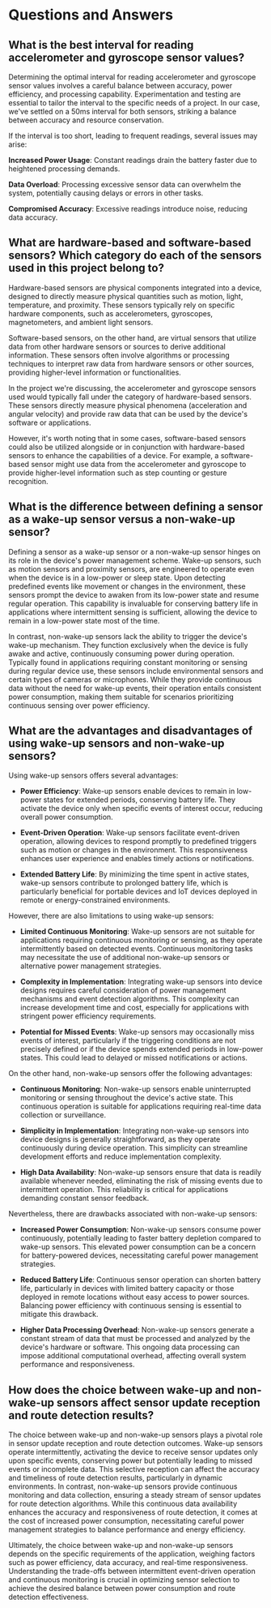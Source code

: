 # Questions and Answers

## What is the best interval for reading accelerometer and gyroscope sensor values?

Determining the optimal interval for reading accelerometer and gyroscope sensor values involves a careful balance between accuracy, power efficiency, and processing capability. Experimentation and testing are essential to tailor the interval to the specific needs of a project. In our case, we've settled on a 50ms interval for both sensors, striking a balance between accuracy and resource conservation.

If the interval is too short, leading to frequent readings, several issues may arise:

**Increased Power Usage**: Constant readings drain the battery faster due to heightened processing demands.

**Data Overload**: Processing excessive sensor data can overwhelm the system, potentially causing delays or errors in other tasks.

**Compromised Accuracy**: Excessive readings introduce noise, reducing data accuracy.

## What are hardware-based and software-based sensors? Which category do each of the sensors used in this project belong to?

Hardware-based sensors are physical components integrated into a device, designed to directly measure physical quantities such as motion, light, temperature, and proximity. These sensors typically rely on specific hardware components, such as accelerometers, gyroscopes, magnetometers, and ambient light sensors.

Software-based sensors, on the other hand, are virtual sensors that utilize data from other hardware sensors or sources to derive additional information. These sensors often involve algorithms or processing techniques to interpret raw data from hardware sensors or other sources, providing higher-level information or functionalities.

In the project we're discussing, the accelerometer and gyroscope sensors used would typically fall under the category of hardware-based sensors. These sensors directly measure physical phenomena (acceleration and angular velocity) and provide raw data that can be used by the device's software or applications.

However, it's worth noting that in some cases, software-based sensors could also be utilized alongside or in conjunction with hardware-based sensors to enhance the capabilities of a device. For example, a software-based sensor might use data from the accelerometer and gyroscope to provide higher-level information such as step counting or gesture recognition.


## What is the difference between defining a sensor as a wake-up sensor versus a non-wake-up sensor? 

Defining a sensor as a wake-up sensor or a non-wake-up sensor hinges on its role in the device's power management scheme. Wake-up sensors, such as motion sensors and proximity sensors, are engineered to operate even when the device is in a low-power or sleep state. Upon detecting predefined events like movement or changes in the environment, these sensors prompt the device to awaken from its low-power state and resume regular operation. This capability is invaluable for conserving battery life in applications where intermittent sensing is sufficient, allowing the device to remain in a low-power state most of the time.

In contrast, non-wake-up sensors lack the ability to trigger the device's wake-up mechanism. They function exclusively when the device is fully awake and active, continuously consuming power during operation. Typically found in applications requiring constant monitoring or sensing during regular device use, these sensors include environmental sensors and certain types of cameras or microphones. While they provide continuous data without the need for wake-up events, their operation entails consistent power consumption, making them suitable for scenarios prioritizing continuous sensing over power efficiency.

## What are the advantages and disadvantages of using wake-up sensors and non-wake-up sensors? 

Using wake-up sensors offers several advantages:

- **Power Efficiency**: Wake-up sensors enable devices to remain in low-power states for extended periods, conserving battery life. They activate the device only when specific events of interest occur, reducing overall power consumption.

- **Event-Driven Operation**: Wake-up sensors facilitate event-driven operation, allowing devices to respond promptly to predefined triggers such as motion or changes in the environment. This responsiveness enhances user experience and enables timely actions or notifications.

- **Extended Battery Life**: By minimizing the time spent in active states, wake-up sensors contribute to prolonged battery life, which is particularly beneficial for portable devices and IoT devices deployed in remote or energy-constrained environments.

However, there are also limitations to using wake-up sensors:

- **Limited Continuous Monitoring**: Wake-up sensors are not suitable for applications requiring continuous monitoring or sensing, as they operate intermittently based on detected events. Continuous monitoring tasks may necessitate the use of additional non-wake-up sensors or alternative power management strategies.

- **Complexity in Implementation**: Integrating wake-up sensors into device designs requires careful consideration of power management mechanisms and event detection algorithms. This complexity can increase development time and cost, especially for applications with stringent power efficiency requirements.

- **Potential for Missed Events**: Wake-up sensors may occasionally miss events of interest, particularly if the triggering conditions are not precisely defined or if the device spends extended periods in low-power states. This could lead to delayed or missed notifications or actions.

On the other hand, non-wake-up sensors offer the following advantages:

- **Continuous Monitoring**: Non-wake-up sensors enable uninterrupted monitoring or sensing throughout the device's active state. This continuous operation is suitable for applications requiring real-time data collection or surveillance.

- **Simplicity in Implementation**: Integrating non-wake-up sensors into device designs is generally straightforward, as they operate continuously during device operation. This simplicity can streamline development efforts and reduce implementation complexity.

- **High Data Availability**: Non-wake-up sensors ensure that data is readily available whenever needed, eliminating the risk of missing events due to intermittent operation. This reliability is critical for applications demanding constant sensor feedback.

Nevertheless, there are drawbacks associated with non-wake-up sensors:

- **Increased Power Consumption**: Non-wake-up sensors consume power continuously, potentially leading to faster battery depletion compared to wake-up sensors. This elevated power consumption can be a concern for battery-powered devices, necessitating careful power management strategies.

- **Reduced Battery Life**: Continuous sensor operation can shorten battery life, particularly in devices with limited battery capacity or those deployed in remote locations without easy access to power sources. Balancing power efficiency with continuous sensing is essential to mitigate this drawback.

- **Higher Data Processing Overhead**: Non-wake-up sensors generate a constant stream of data that must be processed and analyzed by the device's hardware or software. This ongoing data processing can impose additional computational overhead, affecting overall system performance and responsiveness.

## How does the choice between wake-up and non-wake-up sensors affect sensor update reception and route detection results?

The choice between wake-up and non-wake-up sensors plays a pivotal role in sensor update reception and route detection outcomes. Wake-up sensors operate intermittently, activating the device to receive sensor updates only upon specific events, conserving power but potentially leading to missed events or incomplete data. This selective reception can affect the accuracy and timeliness of route detection results, particularly in dynamic environments. In contrast, non-wake-up sensors provide continuous monitoring and data collection, ensuring a steady stream of sensor updates for route detection algorithms. While this continuous data availability enhances the accuracy and responsiveness of route detection, it comes at the cost of increased power consumption, necessitating careful power management strategies to balance performance and energy efficiency.

Ultimately, the choice between wake-up and non-wake-up sensors depends on the specific requirements of the application, weighing factors such as power efficiency, data accuracy, and real-time responsiveness. Understanding the trade-offs between intermittent event-driven operation and continuous monitoring is crucial in optimizing sensor selection to achieve the desired balance between power consumption and route detection effectiveness.

